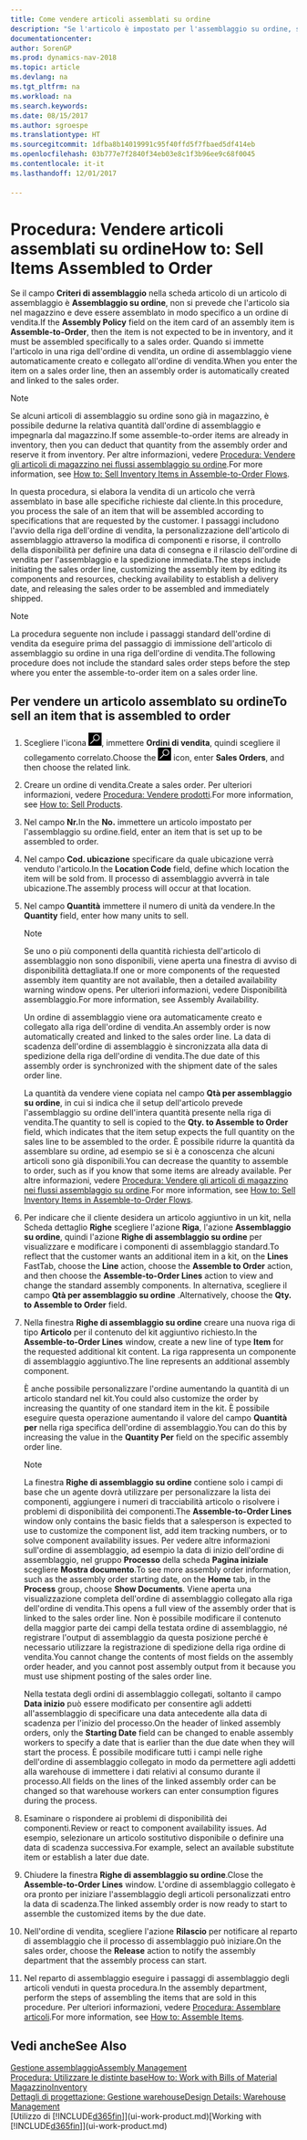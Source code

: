 ```yaml
---
title: Come vendere articoli assemblati su ordine
description: "Se l'articolo è impostato per l'assemblaggio su ordine, si presume che l'articolo non sia in magazzino e debba essere combinato in modo specifico a un ordine di vendita. Quando si immette l'articolo in una riga dell'ordine di vendita, un ordine di assemblaggio viene automaticamente creato e collegato all'ordine di vendita."
documentationcenter: 
author: SorenGP
ms.prod: dynamics-nav-2018
ms.topic: article
ms.devlang: na
ms.tgt_pltfrm: na
ms.workload: na
ms.search.keywords: 
ms.date: 08/15/2017
ms.author: sgroespe
ms.translationtype: HT
ms.sourcegitcommit: 1dfba8b14019991c95f40ffd5f7fbaed5df414eb
ms.openlocfilehash: 03b777e7f2840f34eb03e8c1f3b96ee9c68f0045
ms.contentlocale: it-it
ms.lasthandoff: 12/01/2017

---
```

# <a name="how-to-sell-items-assembled-to-order"></a><span data-ttu-id="cbbed-104">Procedura: Vendere articoli assemblati su ordine</span><span class="sxs-lookup"><span data-stu-id="cbbed-104">How to: Sell Items Assembled to Order</span></span>
<span data-ttu-id="cbbed-105">Se il campo **Criteri di assemblaggio** nella scheda articolo di un articolo di assemblaggio è **Assemblaggio su ordine**, non si prevede che l'articolo sia nel magazzino e deve essere assemblato in modo specifico a un ordine di vendita.</span><span class="sxs-lookup"><span data-stu-id="cbbed-105">If the **Assembly Policy** field on the item card of an assembly item is **Assemble-to-Order**, then the item is not expected to be in inventory, and it must be assembled specifically to a sales order.</span></span> <span data-ttu-id="cbbed-106">Quando si immette l'articolo in una riga dell'ordine di vendita, un ordine di assemblaggio viene automaticamente creato e collegato all'ordine di vendita.</span><span class="sxs-lookup"><span data-stu-id="cbbed-106">When you enter the item on a sales order line, then an assembly order is automatically created and linked to the sales order.</span></span>  

> [!NOTE]  
>  <span data-ttu-id="cbbed-107">Se alcuni articoli di assemblaggio su ordine sono già in magazzino, è possibile dedurne la relativa quantità dall'ordine di assemblaggio e impegnarla dal magazzino.</span><span class="sxs-lookup"><span data-stu-id="cbbed-107">If some assemble-to-order items are already in inventory, then you can deduct that quantity from the assembly order and reserve it from inventory.</span></span> <span data-ttu-id="cbbed-108">Per altre informazioni, vedere [Procedura: Vendere gli articoli di magazzino nei flussi assemblaggio su ordine](assembly-how-to-sell-assemble-to-order-items-and-inventory-items-together.md).</span><span class="sxs-lookup"><span data-stu-id="cbbed-108">For more information, see [How to: Sell Inventory Items in Assemble-to-Order Flows](assembly-how-to-sell-assemble-to-order-items-and-inventory-items-together.md).</span></span>  

<span data-ttu-id="cbbed-109">In questa procedura, si elabora la vendita di un articolo che verrà assemblato in base alle specifiche richieste dal cliente.</span><span class="sxs-lookup"><span data-stu-id="cbbed-109">In this procedure, you process the sale of an item that will be assembled according to specifications that are requested by the customer.</span></span> <span data-ttu-id="cbbed-110">I passaggi includono l'avvio della riga dell'ordine di vendita, la personalizzazione dell'articolo di assemblaggio attraverso la modifica di componenti e risorse, il controllo della disponibilità per definire una data di consegna e il rilascio dell'ordine di vendita per l'assemblaggio e la spedizione immediata.</span><span class="sxs-lookup"><span data-stu-id="cbbed-110">The steps include initiating the sales order line, customizing the assembly item by editing its components and resources, checking availability to establish a delivery date, and releasing the sales order to be assembled and immediately shipped.</span></span>  

> [!NOTE]  
>  <span data-ttu-id="cbbed-111">La procedura seguente non include i passaggi standard dell'ordine di vendita da eseguire prima del passaggio di immissione dell'articolo di assemblaggio su ordine in una riga dell'ordine di vendita.</span><span class="sxs-lookup"><span data-stu-id="cbbed-111">The following procedure does not include the standard sales order steps before the step where you enter the assemble-to-order item on a sales order line.</span></span>  

## <a name="to-sell-an-item-that-is-assembled-to-order"></a><span data-ttu-id="cbbed-112">Per vendere un articolo assemblato su ordine</span><span class="sxs-lookup"><span data-stu-id="cbbed-112">To sell an item that is assembled to order</span></span>  
1.  <span data-ttu-id="cbbed-113">Scegliere l'icona ![Cerca pagina o report](media/ui-search/search_small.png "icona Cerca pagina o report"), immettere **Ordini di vendita**, quindi scegliere il collegamento correlato.</span><span class="sxs-lookup"><span data-stu-id="cbbed-113">Choose the ![Search for Page or Report](media/ui-search/search_small.png "Search for Page or Report icon") icon, enter **Sales Orders**, and then choose the related link.</span></span>  
2.  <span data-ttu-id="cbbed-114">Creare un ordine di vendita.</span><span class="sxs-lookup"><span data-stu-id="cbbed-114">Create a sales order.</span></span> <span data-ttu-id="cbbed-115">Per ulteriori informazioni, vedere [Procedura: Vendere prodotti](sales-how-sell-products.md).</span><span class="sxs-lookup"><span data-stu-id="cbbed-115">For more information, see [How to: Sell Products](sales-how-sell-products.md).</span></span>  
3.  <span data-ttu-id="cbbed-116">Nel campo **Nr.**</span><span class="sxs-lookup"><span data-stu-id="cbbed-116">In the **No.**</span></span> <span data-ttu-id="cbbed-117">immettere un articolo impostato per l'assemblaggio su ordine.</span><span class="sxs-lookup"><span data-stu-id="cbbed-117">field, enter an item that is set up to be assembled to order.</span></span>  
4.  <span data-ttu-id="cbbed-118">Nel campo **Cod. ubicazione** specificare da quale ubicazione verrà venduto l'articolo.</span><span class="sxs-lookup"><span data-stu-id="cbbed-118">In the **Location Code** field, define which location the item will be sold from.</span></span> <span data-ttu-id="cbbed-119">Il processo di assemblaggio avverrà in tale ubicazione.</span><span class="sxs-lookup"><span data-stu-id="cbbed-119">The assembly process will occur at that location.</span></span>  
5.  <span data-ttu-id="cbbed-120">Nel campo **Quantità** immettere il numero di unità da vendere.</span><span class="sxs-lookup"><span data-stu-id="cbbed-120">In the **Quantity** field, enter how many units to sell.</span></span>  

    > [!NOTE]  
    >  <span data-ttu-id="cbbed-121">Se uno o più componenti della quantità richiesta dell'articolo di assemblaggio non sono disponibili, viene aperta una finestra di avviso di disponibilità dettagliata.</span><span class="sxs-lookup"><span data-stu-id="cbbed-121">If one or more components of the requested assembly item quantity are not available, then a detailed availability warning window opens.</span></span> <span data-ttu-id="cbbed-122">Per ulteriori informazioni, vedere Disponibilità assemblaggio.</span><span class="sxs-lookup"><span data-stu-id="cbbed-122">For more information, see Assembly Availability.</span></span>  

    <span data-ttu-id="cbbed-123">Un ordine di assemblaggio viene ora automaticamente creato e collegato alla riga dell'ordine di vendita.</span><span class="sxs-lookup"><span data-stu-id="cbbed-123">An assembly order is now automatically created and linked to the sales order line.</span></span> <span data-ttu-id="cbbed-124">La data di scadenza dell'ordine di assemblaggio è sincronizzata alla data di spedizione della riga dell'ordine di vendita.</span><span class="sxs-lookup"><span data-stu-id="cbbed-124">The due date of this assembly order is synchronized with the shipment date of the sales order line.</span></span>  

    <span data-ttu-id="cbbed-125">La quantità da vendere viene copiata nel campo **Qtà per assemblaggio su ordine**, in cui si indica che il setup dell'articolo prevede l'assemblaggio su ordine dell'intera quantità presente nella riga di vendita.</span><span class="sxs-lookup"><span data-stu-id="cbbed-125">The quantity to sell is copied to the **Qty. to Assemble to Order** field, which indicates that the item setup expects the full quantity on the sales line to be assembled to the order.</span></span> <span data-ttu-id="cbbed-126">È possibile ridurre la quantità da assemblare su ordine, ad esempio se si è a conoscenza che alcuni articoli sono già disponibili.</span><span class="sxs-lookup"><span data-stu-id="cbbed-126">You can decrease the quantity to assemble to order, such as if you know that some items are already available.</span></span> <span data-ttu-id="cbbed-127">Per altre informazioni, vedere [Procedura: Vendere gli articoli di magazzino nei flussi assemblaggio su ordine](assembly-how-to-sell-inventory-items-in-assemble-to-order-flows.md).</span><span class="sxs-lookup"><span data-stu-id="cbbed-127">For more information, see [How to: Sell Inventory Items in Assemble-to-Order Flows](assembly-how-to-sell-inventory-items-in-assemble-to-order-flows.md).</span></span>  

6.  <span data-ttu-id="cbbed-128">Per indicare che il cliente desidera un articolo aggiuntivo in un kit, nella Scheda dettaglio **Righe** scegliere l'azione **Riga**, l'azione **Assemblaggio su ordine**, quindi l'azione **Righe di assemblaggio su ordine** per visualizzare e modificare i componenti di assemblaggio standard.</span><span class="sxs-lookup"><span data-stu-id="cbbed-128">To reflect that the customer wants an additional item in a kit, on the **Lines** FastTab, choose the **Line** action, choose the **Assemble to Order** action, and then choose the **Assemble-to-Order Lines** action to view and change the standard assembly components.</span></span> <span data-ttu-id="cbbed-129">In alternativa, scegliere il campo **Qtà per assemblaggio su ordine** .</span><span class="sxs-lookup"><span data-stu-id="cbbed-129">Alternatively, choose the **Qty. to Assemble to Order** field.</span></span>  
7.  <span data-ttu-id="cbbed-130">Nella finestra **Righe di assemblaggio su ordine** creare una nuova riga di tipo **Articolo** per il contenuto del kit aggiuntivo richiesto.</span><span class="sxs-lookup"><span data-stu-id="cbbed-130">In the **Assemble-to-Order Lines** window, create a new line of type **Item** for the requested additional kit content.</span></span> <span data-ttu-id="cbbed-131">La riga rappresenta un componente di assemblaggio aggiuntivo.</span><span class="sxs-lookup"><span data-stu-id="cbbed-131">The line represents an additional assembly component.</span></span>  

    <span data-ttu-id="cbbed-132">È anche possibile personalizzare l'ordine aumentando la quantità di un articolo standard nel kit.</span><span class="sxs-lookup"><span data-stu-id="cbbed-132">You could also customize the order by increasing the quantity of one standard item in the kit.</span></span> <span data-ttu-id="cbbed-133">È possibile eseguire questa operazione aumentando il valore del campo **Quantità per** nella riga specifica dell'ordine di assemblaggio.</span><span class="sxs-lookup"><span data-stu-id="cbbed-133">You can do this by increasing the value in the **Quantity Per** field on the specific assembly order line.</span></span>  

    > [!NOTE]  
    >  <span data-ttu-id="cbbed-134">La finestra **Righe di assemblaggio su ordine** contiene solo i campi di base che un agente dovrà utilizzare per personalizzare la lista dei componenti, aggiungere i numeri di tracciabilità articolo o risolvere i problemi di disponibilità dei componenti.</span><span class="sxs-lookup"><span data-stu-id="cbbed-134">The **Assemble-to-Order Lines** window only contains the basic fields that a salesperson is expected to use to customize the component list, add item tracking numbers, or to solve component availability issues.</span></span> <span data-ttu-id="cbbed-135">Per vedere altre informazioni sull'ordine di assemblaggio, ad esempio la data di inizio dell'ordine di assemblaggio, nel gruppo **Processo** della scheda **Pagina iniziale** scegliere **Mostra documento**.</span><span class="sxs-lookup"><span data-stu-id="cbbed-135">To see more assembly order information, such as the assembly order starting date, on the **Home** tab, in the **Process** group, choose **Show Documents**.</span></span> <span data-ttu-id="cbbed-136">Viene aperta una visualizzazione completa dell'ordine di assemblaggio collegato alla riga dell'ordine di vendita.</span><span class="sxs-lookup"><span data-stu-id="cbbed-136">This opens a full view of the assembly order that is linked to the sales order line.</span></span> <span data-ttu-id="cbbed-137">Non è possibile modificare il contenuto della maggior parte dei campi della testata ordine di assemblaggio, né registrare l'output di assemblaggio da questa posizione perché è necessario utilizzare la registrazione di spedizione della riga ordine di vendita.</span><span class="sxs-lookup"><span data-stu-id="cbbed-137">You cannot change the contents of most fields on the assembly order header, and you cannot post assembly output from it because you must use shipment posting of the sales order line.</span></span>  
    >   
    >  <span data-ttu-id="cbbed-138">Nella testata degli ordini di assemblaggio collegati, soltanto il campo **Data inizio** può essere modificato per consentire agli addetti all'assemblaggio di specificare una data antecedente alla data di scadenza per l'inizio del processo.</span><span class="sxs-lookup"><span data-stu-id="cbbed-138">On the header of linked assembly orders, only the **Starting Date** field can be changed to enable assembly workers to specify a date that is earlier than the due date when they will start the process.</span></span> <span data-ttu-id="cbbed-139">È possibile modificare tutti i campi nelle righe dell'ordine di assemblaggio collegato in modo da permettere agli addetti alla warehouse di immettere i dati relativi al consumo durante il processo.</span><span class="sxs-lookup"><span data-stu-id="cbbed-139">All fields on the lines of the linked assembly order can be changed so that warehouse workers can enter consumption figures during the process.</span></span>  

8.  <span data-ttu-id="cbbed-140">Esaminare o rispondere ai problemi di disponibilità dei componenti.</span><span class="sxs-lookup"><span data-stu-id="cbbed-140">Review or react to component availability issues.</span></span> <span data-ttu-id="cbbed-141">Ad esempio, selezionare un articolo sostitutivo disponibile o definire una data di scadenza successiva.</span><span class="sxs-lookup"><span data-stu-id="cbbed-141">For example, select an available substitute item or establish a later due date.</span></span>  
9. <span data-ttu-id="cbbed-142">Chiudere la finestra **Righe di assemblaggio su ordine**.</span><span class="sxs-lookup"><span data-stu-id="cbbed-142">Close the **Assemble-to-Order Lines** window.</span></span> <span data-ttu-id="cbbed-143">L'ordine di assemblaggio collegato è ora pronto per iniziare l'assemblaggio degli articoli personalizzati entro la data di scadenza.</span><span class="sxs-lookup"><span data-stu-id="cbbed-143">The linked assembly order is now ready to start to assemble the customized items by the due date.</span></span>  
10. <span data-ttu-id="cbbed-144">Nell'ordine di vendita, scegliere l'azione **Rilascio** per notificare al reparto di assemblaggio che il processo di assemblaggio può iniziare.</span><span class="sxs-lookup"><span data-stu-id="cbbed-144">On the sales order, choose the **Release** action to notify the assembly department that the assembly process can start.</span></span>  
11. <span data-ttu-id="cbbed-145">Nel reparto di assemblaggio eseguire i passaggi di assemblaggio degli articoli venduti in questa procedura.</span><span class="sxs-lookup"><span data-stu-id="cbbed-145">In the assembly department, perform the steps of assembling the items that are sold in this procedure.</span></span> <span data-ttu-id="cbbed-146">Per ulteriori informazioni, vedere [Procedura: Assemblare articoli](assembly-how-to-assemble-items.md).</span><span class="sxs-lookup"><span data-stu-id="cbbed-146">For more information, see [How to: Assemble Items](assembly-how-to-assemble-items.md).</span></span>  

## <a name="see-also"></a><span data-ttu-id="cbbed-147">Vedi anche</span><span class="sxs-lookup"><span data-stu-id="cbbed-147">See Also</span></span>  
[<span data-ttu-id="cbbed-148">Gestione assemblaggio</span><span class="sxs-lookup"><span data-stu-id="cbbed-148">Assembly Management</span></span>](assembly-assemble-items.md)  
[<span data-ttu-id="cbbed-149">Procedura: Utilizzare le distinte base</span><span class="sxs-lookup"><span data-stu-id="cbbed-149">How to: Work with Bills of Material</span></span>](inventory-how-work-BOMs.md)  
[<span data-ttu-id="cbbed-150">Magazzino</span><span class="sxs-lookup"><span data-stu-id="cbbed-150">Inventory</span></span>](inventory-manage-inventory.md)  
[<span data-ttu-id="cbbed-151">Dettagli di progettazione: Gestione warehouse</span><span class="sxs-lookup"><span data-stu-id="cbbed-151">Design Details: Warehouse Management</span></span>](design-details-warehouse-management.md)  
<span data-ttu-id="cbbed-152">[Utilizzo di [!INCLUDE[d365fin](includes/d365fin_md.md)]](ui-work-product.md)</span><span class="sxs-lookup"><span data-stu-id="cbbed-152">[Working with [!INCLUDE[d365fin](includes/d365fin_md.md)]](ui-work-product.md)</span></span>

